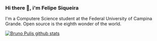 ### Hi there 👋, i'm Felipe Siqueira

I'm a Computere Science student at the Federal University of Campina Grande. Open source is the eighth wonder of the world.

[![Bruno Pulis github stats](https://github-readme-stats.vercel.app/api?username=felipesqra)](https://github.com/brunopulis/github-readme-stats)

